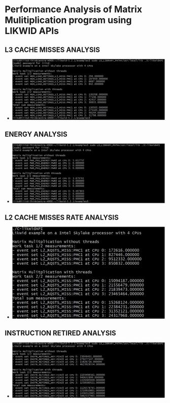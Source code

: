 
# Performance Analysis of Matrix Mulitiplication program using LIKWID APIs

## L3 CACHE MISSES ANALYSIS

- ![L3cachemiss](../Images/L3miss.jpg)

## ENERGY ANALYSIS
- ![Energy](../Images/ENGY.jpg)

## L2 CACHE MISSES RATE ANALYSIS
- ![L2cache](../Images/L2miss.jpg)

## INSTRUCTION RETIRED ANALYSIS
- ![Instr](../Images/INS-RETIRED.jpg)

